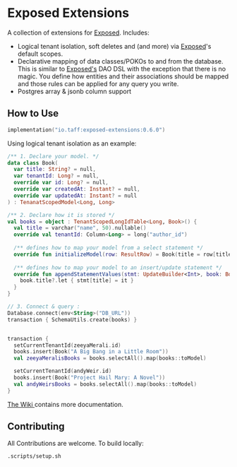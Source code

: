 # Exposed Extensions

A collection of extensions for [Exposed](https://github.com/tpasipanodya/Exposed). Includes:
- Logical tenant isolation, soft deletes and  (and more) via [Exposed](https://github.com/tpasipanodya/Exposed)'s default scopes.
- Declarative mapping of data classes/POKOs to and from the database. This is similar to
  [Exposed's](https://github.com/tpasipanodya/Exposed) DAO DSL with the exception that there is no magic. 
  You define how entities and their associations should be mapped and those rules can be applied for any
  query you write.
- Postgres array & jsonb column support

  
## How to Use
```kotlin
implementation("io.taff:exposed-extensions:0.6.0")
```

Using logical tenant isolation as an example:

```kotlin
/** 1. Declare your model. */
data class Book(
  var title: String? = null,
  var tenantId: Long? = null,
  override var id: Long? = null,
  override var createdAt: Instant? = null,
  override var updatedAt: Instant? = null
) : TenanatScopedModel<Long, Long>

/** 2. Declare how it is stored */
val books = object : TenantScopedLongIdTable<Long, Book>() {
  val title = varchar("name", 50).nullable()
  override val tenantId: Column<Long> = long("author_id")
  
  /** defines how to map your model from a select statement */
  override fun initializeModel(row: ResultRow) = Book(title = row[title])
  
  /** defines how to map your model to an insert/update statement */
  override fun appendStatementValues(stmt: UpdateBuilder<Int>, book: Book) {
    book.title?.let { stmt[title] = it }
  }
}

// 3. Connect & query :
Database.connect(env<String>("DB_URL"))
transaction { SchemaUtils.create(books) }


transaction {
  setCurrentTenantId(zeeyaMerali.id)
  books.insert(Book("A Big Bang in a Little Room")) 
  val zeeyaMeralisBooks = books.selectAll().map(books::toModel)

  setCurrentTenantId(andyWeir.id)
  books.insert(Book("Project Hail Mary: A Novel"))
  val andyWeirsBooks = books.selectAll().map(books::toModel)
}
```

[The Wiki ](WIKI.md) contains more documentation.

## Contributing

All Contributions are welcome. To build locally:
```shell
.scripts/setup.sh
```
